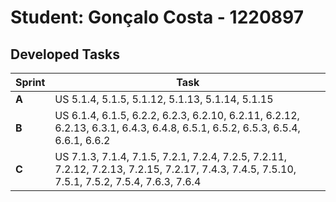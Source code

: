 # Student: Gonçalo Costa - 1220897

## Developed Tasks

| Sprint | Task                                                                                                                                         |
|--------|----------------------------------------------------------------------------------------------------------------------------------------------|
| **A**  | US 5.1.4, 5.1.5, 5.1.12, 5.1.13, 5.1.14, 5.1.15                                                                                              |
| **B**  | US 6.1.4, 6.1.5, 6.2.2, 6.2.3, 6.2.10, 6.2.11, 6.2.12, 6.2.13, 6.3.1, 6.4.3, 6.4.8, 6.5.1, 6.5.2, 6.5.3, 6.5.4, 6.6.1, 6.6.2                 |
| **C**  | US 7.1.3, 7.1.4, 7.1.5, 7.2.1, 7.2.4, 7.2.5, 7.2.11, 7.2.12, 7.2.13, 7.2.15, 7.2.17, 7.4.3, 7.4.5, 7.5.10, 7.5.1, 7.5.2, 7.5.4, 7.6.3, 7.6.4 |

